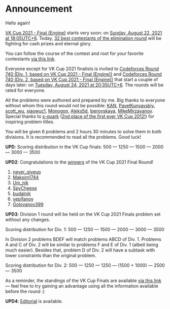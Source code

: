 # Announcement

Hello again!

[VK Cup 2021 - Final (Engine)](https://codeforces.com/contest/1563 "VK Cup 2021 - Final (Engine)") starts very soon: on [Sunday, August 22, 2021 at 18:05UTC+6](https://codeforces.com/https://www.timeanddate.com/worldclock/fixedtime.html?day=22&month=8&year=2021&hour=15&min=5&sec=0&p1=166). Today, [32 best contestants of the elimination round](https://codeforces.com/contest/1544/standings) will be fighting for cash prizes and eternal glory.

You can follow the course of the contest and root for your favorite contestants [via this link](https://codeforces.com/spectator/ranklist/2488e608fc1223994a45bca34b4a2c51).

Everyone except for VK Cup 2021 finalists is invited to [Codeforces Round 740 (Div. 1, based on VK Cup 2021 - Final (Engine))](https://codeforces.com/contest/1558 "Codeforces Round 740 (Div. 1, based on VK Cup 2021 - Final (Engine))") and [Codeforces Round 740 (Div. 2, based on VK Cup 2021 - Final (Engine))](https://codeforces.com/contest/1561 "Codeforces Round 740 (Div. 2, based on VK Cup 2021 - Final (Engine))") that start a couple of days later: on [Tuesday, August 24, 2021 at 20:35UTC+6](https://codeforces.com/https://www.timeanddate.com/worldclock/fixedtime.html?day=24&month=8&year=2021&hour=17&min=35&sec=0&p1=166). The rounds will be rated for everyone.

All the problems were authored and prepared by me. Big thanks to everyone without whom this round would not be possible: [KAN](https://codeforces.com/profile/KAN "Legendary Grandmaster KAN"), [PavelKunyavskiy](https://codeforces.com/profile/PavelKunyavskiy "International Grandmaster PavelKunyavskiy"), [scott_wu](https://codeforces.com/profile/scott_wu "Legendary Grandmaster scott_wu"), [xiaowuc1](https://codeforces.com/profile/xiaowuc1 "International Grandmaster xiaowuc1"), [Monogon](https://codeforces.com/profile/Monogon "International Grandmaster Monogon"), [Aleks5d](https://codeforces.com/profile/Aleks5d "International Master Aleks5d"), [lperovskaya](https://codeforces.com/profile/lperovskaya "Specialist lperovskaya"), [MikeMirzayanov](https://codeforces.com/profile/MikeMirzayanov "Headquarters, MikeMirzayanov"). Special thanks to [s-quark](https://codeforces.com/profile/s-quark "Grandmaster s-quark") ([2nd place of the first ever VK Cup 2012!](https://codeforces.com/contest/211/standings)) for inspiring problem titles.

You will be given 6 problems and 2 hours 30 minutes to solve them in both divisions. It is recommended to read all the problems. Good luck!

**UPD**: Scoring distribution in the VK Cup finals: 500 — 1250 — 1500 — 2000 — 3000 — 3500

**UPD2**: Congratulations to the [winners](https://codeforces.com/spectator/ranklist/2488e608fc1223994a45bca34b4a2c51) of the VK Cup 2021 Final Round!

 1. [never_giveup](https://codeforces.com/profile/never_giveup "International Grandmaster never_giveup")
2. [Maksim1744](https://codeforces.com/profile/Maksim1744 "Legendary Grandmaster Maksim1744")
3. [Um_nik](https://codeforces.com/profile/Um_nik "Legendary Grandmaster Um_nik")
4. [SpyCheese](https://codeforces.com/profile/SpyCheese "International Grandmaster SpyCheese")
5. [budalnik](https://codeforces.com/profile/budalnik "International Grandmaster budalnik")
6. [vepifanov](https://codeforces.com/profile/vepifanov "International Grandmaster vepifanov")
7. [Golovanov399](https://codeforces.com/profile/Golovanov399 "International Grandmaster Golovanov399")

**UPD3**: Division 1 round will be held on the VK Cup 2021 Finals problem set without any changes.

Scoring distribution for Div. 1: 500 — 1250 — 1500 — 2000 — 3000 — 3500

In Division 2 problems BDEF will match problems ABCD of Div. 1. Problems A and C of Div. 2 will be similar to problems F and E of Div. 1 (albeit being much easier). Besides that, problem D of Div. 2 will have a subtask with lower constraints than the original problem.

Scoring distribution for Div. 2: 500 — 1250 — 1250 — (1500 + 1000) — 2500 — 3500

As a reminder, the standings of the VK Cup Finals are available [via this link](https://codeforces.com/spectator/ranklist/2488e608fc1223994a45bca34b4a2c51) — feel free to try gaining an advantage using all the information available before the round :)

**UPD4**: [Editorial](Tutorial_(en).md) is available.

